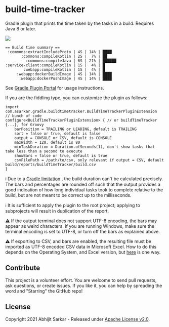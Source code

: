 # build-time-tracker

Gradle plugin that prints the time taken by the tasks in a build. Requires Java 8 or later.

[![](https://github.com/asarkar/build-time-tracker/workflows/CI%20Pipeline/badge.svg)](https://github.com/asarkar/build-time-tracker/actions?query=workflow%3A%22CI+Pipeline%22)

```
== Build time summary ==
 :commons:extractIncludeProto | 4S | 14% | ████
       :commons:compileKotlin | 2S |  7% | ██
         :commons:compileJava | 6S | 21% | ██████
:service-client:compileKotlin | 1S |  4% | █
        :webapp:compileKotlin | 1S |  4% | █
     :webapp:dockerBuildImage | 4S | 14% | ████
      :webapp:dockerPushImage | 4S | 14% | ████
```

See [Gradle Plugin Portal](https://plugins.gradle.org/plugin/com.asarkar.gradle.build-time-tracker) for usage
instructions.

If you are the fiddling type, you can customize the plugin as follows:

```
import com.asarkar.gradle.buildtimetracker.BuildTimeTrackerPluginExtension
// bunch of code
configure<BuildTimeTrackerPluginExtension> { // or buildTimeTracker {...}, for Groovy
    barPosition = TRAILING or LEADING, default is TRAILING
    sort = false or true, default is false
    output = CONSOLE or CSV, default is CONSOLE
    maxWidth = 120, default is 80
    minTaskDuration = Duration.ofSeconds(1), don't show tasks that take less than a second to execute
    showBars = false or true, default is true
    csvFilePath = /path/to/csv, only relevant if output = CSV, default build/reports/buildTimeTracker/build.csv
}
```

:information_source: Due to a
[Gradle limitation](https://docs.gradle.org/6.5.1/userguide/upgrading_version_5.html#apis_buildlistener_buildstarted_and_gradle_buildstarted_have_been_deprecated)
, the build duration can't be calculated precisely. The bars and percentages are rounded off such that the output
provides a good indication of how long individual tasks took to complete relative to the build, but are not meant to be
correct up to the milliseconds.

:information_source: It is sufficient to apply the plugin to the root project; applying to subprojects will result in
duplication of the report.

:warning: If the output terminal does not support UTF-8 encoding, the bars may appear as weird characters. If you are
running Windows, make sure the terminal encoding is set to UTF-8, or turn off the bars as explained above.

:warning: If exporting to CSV, and bars are enabled, the resulting file must be imported as UTF-8 encoded CSV data in
Microsoft Excel. How to do this depends on the Operating System, and Excel version, but
[here](https://answers.microsoft.com/en-us/msoffice/forum/msoffice_excel-mso_mac-mso_365hp/how-to-open-utf-8-csv-file-in-excel-without-mis/1eb15700-d235-441e-8b99-db10fafff3c2)
is one way.

## Contribute

This project is a volunteer effort. You are welcome to send pull requests, ask questions, or create issues. If you like
it, you can help by spreading the word and "Starring" the GitHub repo!

## License

Copyright 2021 Abhijit Sarkar - Released under [Apache License v2.0](LICENSE).
